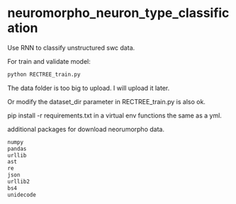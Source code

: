 # neuromorpho_neuron_type_classification

Use RNN to classify unstructured swc data.

For train and validate model:
```sh
python RECTREE_train.py
```

The data folder is too big to upload. I will upload it later. 

Or modify the dataset_dir parameter in RECTREE_train.py is also ok.

pip install -r requirements.txt in a virtual env functions the same as a yml.

additional packages for download neorumorpho data.
```python
numpy
pandas
urllib
ast
re
json
urllib2
bs4
unidecode
```